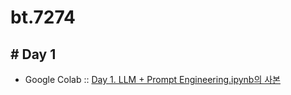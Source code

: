 # bt.7274

## # Day 1

* Google Colab :: [Day 1. LLM + Prompt Engineering.ipynb의 사본](
https://colab.research.google.com/drive/1HcY-PvAbFchJbstRWbpKU740Hv8XnGbV#scrollTo=7AwtH9zUXD42&uniqifier=1)
